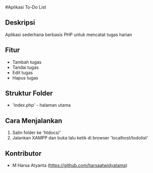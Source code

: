 #Aplikasi To-Do List

## Deskripsi
Aplikasi sederhana berbasis PHP untuk mencatat tugas harian

## Fitur
- Tambah tugas
- Tandai tugas
- Edit tugas
- Hapus tugas

## Struktur Folder

- 'index.php' - halaman utama

## Cara Menjalankan

1. Salin folder ke 'htdocs/'
2. Jalankan XAMPP dan buka lalu ketik di browser 'localhost/todolist'

## Kontributor

- M Harsa Atyanta (https://github.com/harsaatwidyatama)